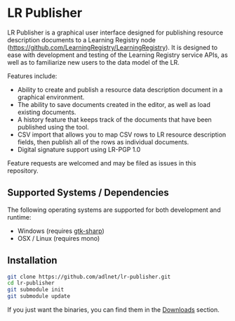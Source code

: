 # LR Publisher

LR Publisher is a graphical user interface designed for publishing resource description documents to a Learning Registry
node (https://github.com/LearningRegistry/LearningRegistry). It is designed to ease with development and testing of the
Learning Registry service APIs, as well as to familiarize new users to the data model of the LR. 

Features include:

- Ability to create and publish a resource data description document in a graphical environment.
- The ability to save documents created in the editor, as well as load existing documents.
- A history feature that keeps track of the documents that have been published using the tool.
- CSV import that allows you to map CSV rows to LR resource description fields, then publish all of the rows as individual documents.
- Digital signature support using LR-PGP 1.0

Feature requests are welcomed and may be filed as issues in this repository.

## Supported Systems / Dependencies

The following operating systems are supported for both development and runtime:

- Windows (requires [gtk-sharp](http://download.mono-project.com/gtk-sharp/gtk-sharp-2.12.10.win32.msi))
- OSX / Linux (requires mono)

## Installation

```bash
git clone https://github.com/adlnet/lr-publisher.git
cd lr-publisher
git submodule init
git submodule update
```

If you just want the binaries, you can find them in the [Downloads](https://github.com/adlnet/lr-publisher/downloads) section.